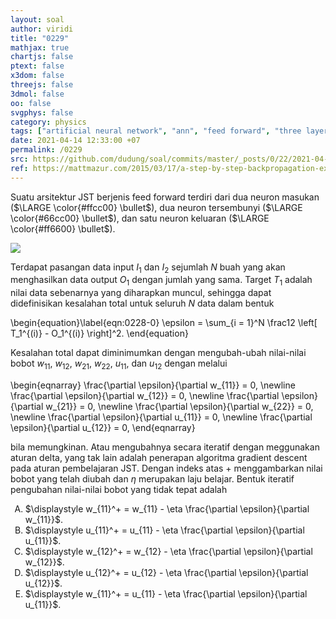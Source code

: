 ```yaml
---
layout: soal
author: viridi
title: "0229"
mathjax: true
chartjs: false
ptext: false
x3dom: false
threejs: false
3dmol: false
oo: false
svgphys: false
category: physics
tags: ["artificial neural network", "ann", "feed forward", "three layers", "error", "delta rule", "fi3201", "2020-2"]
date: 2021-04-14 12:33:00 +07
permalink: /0229
src: https://github.com/dudung/soal/commits/master/_posts/0/22/2021-04-13-intro-to-ann-9.md
ref: https://mattmazur.com/2015/03/17/a-step-by-step-backpropagation-example/
---
```

Suatu arsitektur JST berjenis feed forward terdiri dari dua neuron masukan ($\LARGE \color{#ffcc00} \bullet$), dua neuron tersembunyi ($\LARGE \color{#66cc00} \bullet$), dan satu neuron keluaran ($\LARGE \color{#ff6600} \bullet$).

![]({{site.baseurl}}/assets/img/0/22/0228.png)

Terdapat pasangan data input $I_1$ dan $I_2$ sejumlah $N$ buah yang akan menghasilkan data output $O_1$ dengan jumlah yang sama. Target $T_1$ adalah nilai data sebenarnya yang diharapkan muncul, sehingga dapat didefinisikan kesalahan total untuk seluruh $N$ data dalam bentuk

\begin{equation}\label{eqn:0228-0}
\epsilon = \sum_{i = 1}^N \frac12 \left[ T_1^{(i)} - O_1^{(i)} \right]^2.
\end{equation}

Kesalahan total dapat diminimumkan dengan mengubah-ubah nilai-nilai bobot $w_{11}$, $w_{12}$, $w_{21}$, $w_{22}$, $u_{11}$, dan $u_{12}$ dengan melalui

\begin{eqnarray}
\frac{\partial \epsilon}{\partial w_{11}} = 0, \newline
\frac{\partial \epsilon}{\partial w_{12}} = 0, \newline
\frac{\partial \epsilon}{\partial w_{21}} = 0, \newline
\frac{\partial \epsilon}{\partial w_{22}} = 0, \newline
\frac{\partial \epsilon}{\partial u_{11}} = 0, \newline
\frac{\partial \epsilon}{\partial u_{12}} = 0,
\end{eqnarray}

bila memungkinan. Atau mengubahnya secara iteratif dengan meggunakan aturan delta, yang tak lain adalah penerapan algoritma gradient descent pada aturan pembelajaran JST. Dengan indeks atas $+$ menggambarkan nilai bobot yang telah diubah dan $\eta$ merupakan laju belajar. Bentuk iteratif pengubahan nilai-nilai bobot yang tidak tepat adalah

<ol type="A">
<li>$\displaystyle w_{11}^+ = w_{11} - \eta \frac{\partial \epsilon}{\partial w_{11}}$.
<li>$\displaystyle u_{11}^+ = u_{11} - \eta \frac{\partial \epsilon}{\partial u_{11}}$.
<li>$\displaystyle w_{12}^+ = w_{12} - \eta \frac{\partial \epsilon}{\partial w_{12}}$.
<li>$\displaystyle u_{12}^+ = u_{12} - \eta \frac{\partial \epsilon}{\partial u_{12}}$.
<li>$\displaystyle w_{11}^+ = u_{11} - \eta \frac{\partial \epsilon}{\partial u_{11}}$.
